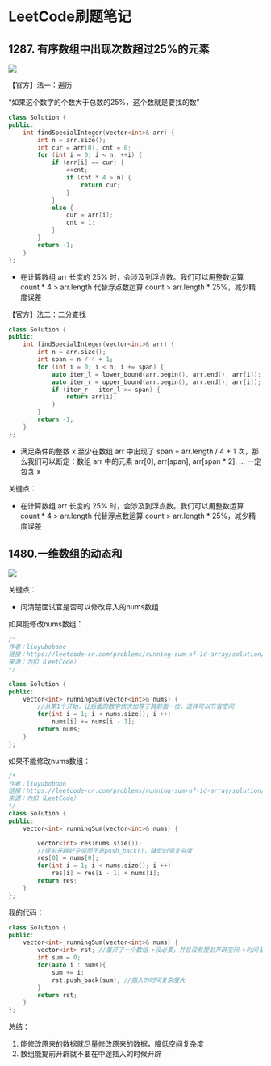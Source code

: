 # LeetCode刷题笔记

##  1287. 有序数组中出现次数超过25%的元素

![](LeetCodeImages/1287.png)

【官方】法一：遍历

“如果这个数字的个数大于总数的25%，这个数就是要找的数”

```C++
class Solution {
public:
    int findSpecialInteger(vector<int>& arr) {
        int n = arr.size();
        int cur = arr[0], cnt = 0;
        for (int i = 0; i < n; ++i) {
            if (arr[i] == cur) {
                ++cnt;
                if (cnt * 4 > n) {
                    return cur;
                }
            }
            else {
                cur = arr[i];
                cnt = 1;
            }
        }
        return -1;
    }
};

```

- 在计算数组 arr 长度的 25% 时，会涉及到浮点数。我们可以用整数运算 count * 4 > arr.length 代替浮点数运算 count > arr.length * 25%，减少精度误差

【官方】法二：二分查找

```C++
class Solution {
public:
    int findSpecialInteger(vector<int>& arr) {
        int n = arr.size();
        int span = n / 4 + 1;
        for (int i = 0; i < n; i += span) {
            auto iter_l = lower_bound(arr.begin(), arr.end(), arr[i]);
            auto iter_r = upper_bound(arr.begin(), arr.end(), arr[i]);
            if (iter_r - iter_l >= span) {
                return arr[i];
            }
        }
        return -1;
    }
};
```

- 满足条件的整数 x 至少在数组 arr 中出现了 span = arr.length / 4 + 1 次，那么我们可以断定：数组 arr 中的元素 arr[0], arr[span], arr[span * 2], ... 一定包含 x

关键点：

- 在计算数组 arr 长度的 25% 时，会涉及到浮点数。我们可以用整数运算 count * 4 > arr.length 代替浮点数运算 count > arr.length * 25%，减少精度误差





## 1480.一维数组的动态和

![](LeetCodeImages/1480.png)

关键点：

- 问清楚面试官是否可以修改穿入的nums数组

如果能修改nums数组：

```C++
/*
作者：liuyubobobo
链接：https://leetcode-cn.com/problems/running-sum-of-1d-array/solution/ru-guo-mian-shi-yu-dao-zhe-ge-wen-ti-zhe-yi-dian-z/
来源：力扣（LeetCode）
*/

class Solution {
public:
    vector<int> runningSum(vector<int>& nums) {
        //从第1个开始，让后面的数字依次加等于其前面一位，这样可以节省空间
        for(int i = 1; i < nums.size(); i ++)
            nums[i] += nums[i - 1];
        return nums;
    }
};
```

如果不能修改nums数组：

```C++
/*
作者：liuyubobobo
链接：https://leetcode-cn.com/problems/running-sum-of-1d-array/solution/ru-guo-mian-shi-yu-dao-zhe-ge-wen-ti-zhe-yi-dian-z/
来源：力扣（LeetCode）
*/
class Solution {
public:
    vector<int> runningSum(vector<int>& nums) {

        vector<int> res(nums.size()); 
        //提前开辟好空间而不是push_back()，降低时间复杂度
        res[0] = nums[0];
        for(int i = 1; i < nums.size(); i ++)
            res[i] = res[i - 1] + nums[i];
        return res;
    }
};
```

我的代码：

```C++
class Solution {
public:
    vector<int> runningSum(vector<int>& nums) {
        vector<int> rst; //重开了一个数组->没必要，并且没有提前开辟空间->时间复杂度大
        int sum = 0;
        for(auto i : nums){
            sum += i;
            rst.push_back(sum); //插入的时间复杂度大
        }
        return rst;
    }
};
```

总结：

1. 能修改原来的数据就尽量修改原来的数据，降低空间复杂度
2. 数组能提前开辟就不要在中途插入的时候开辟